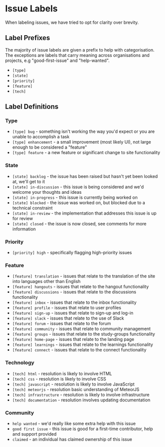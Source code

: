 # Issue Labels

When labeling issues, we have tried to opt for clarity over brevity.

## Label Prefixes

The majority of issue labels are given a prefix to help with categorisation. The exceptions are labels that carry meaning across organisations and projects, e.g "good-first-issue" and "help-wanted".

* `[type]`
* `[state]`
* `[priority]`
* `[feature]`
* `[tech]`

## Label Definitions

### Type

* `[type] bug` - something isn't working the way you'd expect or you are unable to accomplish a task
* `[type] enhancement` - a small improvement \(most likely UI\), not large enough to be considered a "feature"
* `[type] feature` - a new feature or significant change to site functionality

### State

* `[state] backlog` - the issue has been raised but hasn't yet been looked at, we'll get to it
* `[state] in-discussion` - this issue is being considered and we'd welcome your thoughts and ideas
* `[state] in-progress` - this issue is currently being worked on
* `[state] blocked` - the issue was worked on, but blocked due to a technical constraint
* `[state] in-review` - the implementation that addresses this issue is up for review
* `[state] closed` - the issue is now closed, see comments for more information

### Priority

* `[priority] high` - specifically flagging high-priority issues

### Feature

* `[feature] translation` - issues that relate to the translation of the site into languages other than English
* `[feature] hangouts` - issues that relate to the hangout functionality
* `[feature] discussions` - issues that relate to the discussions functionality
* `[feature] inbox` - issues that relate to the inbox functionality
* `[feature] profile` - issues that relate to user profiles
* `[feature] sign-up` - issues that relate to sign-up and log-in
* `[feature] slack` - issues that relate to the use of Slack
* `[feature] forum` - issues that relate to the forum
* `[feature] community` - issues that relate to community management
* `[feature] groups` - issues that relate to the study-groups functionality
* `[feature] home-page` - issues that relate to the landing page
* `[feature] learnings` - issues that relate to the learnings functionality
* `[feature] connect` - issues that relate to the connect functionality

### Technology

* `[tech] html` - resolution is likely to involve HTML
* `[tech] css` - resolution is likely to involve CSS
* `[tech] javascript` - resolution is likely to involve JavaScript
* `[tech] meteorjs` - resolution basic understanding of MeteorJS
* `[tech] infrastructure` - resolution is likely to involve infrastructure
* `[tech] documentation` - resolution involves updating documentation

### Community

* `help wanted` - we'd really like some extra help with this issue
* `good first issue` - this issue is good for a first-time contributor, help and support provided
* `claimed` - an individual has claimed ownership of this issue

